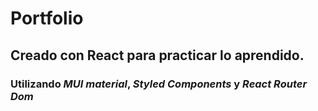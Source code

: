# Portfolio 
## Creado con React para practicar lo aprendido.
### Utilizando *MUI material*, *Styled Components* y *React Router Dom*